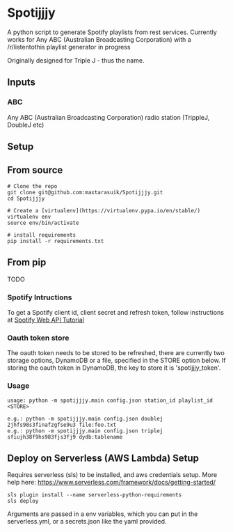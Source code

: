 # Spotijjjy

A python script to generate Spotify playlists from rest services. Currently works for Any ABC (Australian Broadcasting Corporation) with a /r/listentothis playlist generator in progress

Originally designed for Triple J - thus the name.

## Inputs

### ABC

Any ABC (Australian Broadcasting Corporation) radio station (TrippleJ, DoubleJ etc)

## Setup

## From source

```
# Clone the repo
git clone git@github.com:maxtarasuik/Spotijjjy.git
cd Spotijjjy

# Create a [virtualenv](https://virtualenv.pypa.io/en/stable/)
virtualenv env
source env/bin/activate

# install requirements
pip install -r requirements.txt
```

## From pip

TODO

### Spotify Intructions

To get a Spotify client id, client secret and refresh token, follow instructions at [Spotify Web API Tutorial](https://developer.spotify.com/web-api/tutorial/)

### Oauth token store

The oauth token needs to be stored to be refreshed, there are currently two storage options, DynamoDB or a file, specified in the STORE option below.
If storing the oauth token in DynamoDB, the key to store it is 'spotijjjy_token'.

### Usage

```
usage: python -m spotijjjy.main config.json station_id playlist_id <STORE>

e.g.: python -m spotijjjy.main config.json doublej 2jhfs98s3finafzgfse9u3 file:foo.txt
e.g.: python -m spotijjjy.main config.json triplej sfiujh38f9hs983fjs3fj9 dydb:tablename

```

## Deploy on Serverless (AWS Lambda) Setup

Requires serverless (sls) to be installed, and aws credentials setup. More help here: https://www.serverless.com/framework/docs/getting-started/
```
sls plugin install --name serverless-python-requirements
sls deploy
```

Arguments are passed in a env variables, which you can put in the serverless.yml, or a secrets.json like the yaml provided.